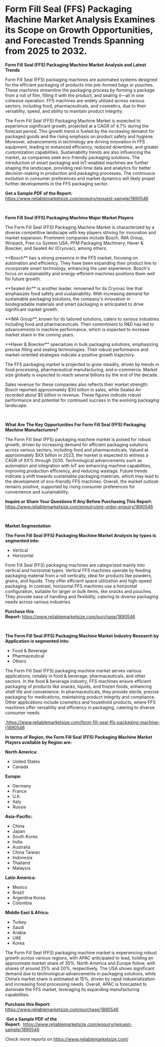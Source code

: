 <p><h1>Form Fill Seal (FFS) Packaging Machine Market Analysis Examines its Scope on Growth Opportunities, and Forecasted Trends Spanning from 2025 to 2032.</h1></p><p><strong>Form Fill Seal (FFS) Packaging Machine Market Analysis and Latest Trends</strong></p>
<p><p>Form Fill Seal (FFS) packaging machines are automated systems designed for the efficient packaging of products into pre-formed bags or pouches. These machines streamline the packaging process by forming a package from a roll of film, filling it with the product, and sealing it—all in one cohesive operation. FFS machines are widely utilized across various sectors, including food, pharmaceuticals, and cosmetics, due to their versatility, speed, and ability to maintain product integrity.</p><p>The Form Fill Seal (FFS) Packaging Machine Market is expected to experience significant growth, projected at a CAGR of 4.7% during the forecast period. This growth trend is fueled by the increasing demand for packaged goods and the rising emphasis on product safety and hygiene. Moreover, advancements in technology are driving innovation in FFS equipment, leading to enhanced efficiency, reduced downtime, and greater customization capabilities. Sustainability trends are also influencing the market, as companies seek eco-friendly packaging solutions. The introduction of smart packaging and IoT-enabled machines are further shaping the landscape, providing real-time data and analytics for better decision-making in production and packaging processes. The continuous evolution in consumer preferences and market dynamics will likely propel further developments in the FFS packaging sector.</p></p>
<p><strong>Get a Sample PDF of the Report:&nbsp;</strong> <a href="https://www.reliablemarketsize.com/enquiry/request-sample/1890546?utm_campaign=2740&utm_medium=2&utm_source=Github&utm_content=ia&utm_term=01032025&utm_id=form-fill-seal-ffs-packaging-machine">https://www.reliablemarketsize.com/enquiry/request-sample/1890546</a></p>
<p>&nbsp;</p>
<p><strong>Form Fill Seal (FFS) Packaging Machine Major Market Players</strong></p>
<p><p>The Form Fill Seal (FFS) Packaging Machine Market is characterized by a diverse competitive landscape with key players striving for innovation and market expansion. Prominent companies include Bosch, IMA Group, Winpack, Fres-co System USA, PFM Packaging Machinery, Haver & Boecker, and Sealed Air (Cryovac), among others.</p><p>**Bosch** has a strong presence in the FFS market, focusing on automation and efficiency. They have been expanding their product line to incorporate smart technology, enhancing the user experience. Bosch's focus on sustainability and energy-efficient machines positions them well for future growth.</p><p>**Sealed Air** is another leader, renowned for its Cryovac line that emphasizes food safety and sustainability. With increasing demand for sustainable packaging solutions, the company's innovation in biodegradable materials and smart packaging is anticipated to drive significant market growth.</p><p>**IMA Group**, known for its tailored solutions, caters to various industries including food and pharmaceuticals. Their commitment to R&D has led to advancements in machine performance, which is expected to increase market share in the coming years.</p><p>**Haver & Boecker** specializes in bulk packaging solutions, emphasizing precise filling and sealing technologies. Their robust performance and market-oriented strategies indicate a positive growth trajectory.</p><p>The FFS packaging market is projected to grow steadily, driven by trends in food processing, pharmaceutical manufacturing, and e-commerce. Market size globally is expected to reach several billions by the end of the decade.</p><p>Sales revenue for these companies also reflects their market strength: Bosch reported approximately $30 billion in sales, while Sealed Air recorded about $5 billion in revenue. These figures indicate robust performance and potential for continued success in the evolving packaging landscape.</p></p>
<p>&nbsp;</p>
<p><strong>What Are The Key Opportunities For Form Fill Seal (FFS) Packaging Machine Manufacturers?</strong></p>
<p><p>The Form Fill Seal (FFS) packaging machine market is poised for robust growth, driven by increasing demand for efficient packaging solutions across various sectors, including food and pharmaceuticals. Valued at approximately $XX billion in 2023, the market is expected to witness a CAGR of XX% through 2030. Technological advancements such as automation and integration with IoT are enhancing machine capabilities, improving production efficiency, and reducing wastage. Future trends indicate a shift towards sustainable packaging materials, which may lead to the development of eco-friendly FFS machines. Overall, the market outlook remains positive, supported by rising consumer preferences for convenience and sustainability.</p></p>
<p><strong>Inquire or Share Your Questions If Any Before Purchasing This Report:</strong> <a href="https://www.reliablemarketsize.com/enquiry/pre-order-enquiry/1890546?utm_campaign=2740&utm_medium=2&utm_source=Github&utm_content=ia&utm_term=01032025&utm_id=form-fill-seal-ffs-packaging-machine">https://www.reliablemarketsize.com/enquiry/pre-order-enquiry/1890546</a></p>
<p>&nbsp;</p>
<p><strong>Market Segmentation</strong></p>
<p><strong>The Form Fill Seal (FFS) Packaging Machine Market Analysis by types is segmented into:</strong></p>
<p><ul><li>Vertical</li><li>Horizontal</li></ul></p>
<p><p>Form Fill Seal (FFS) packaging machines are categorized mainly into vertical and horizontal types. Vertical FFS machines operate by feeding packaging material from a roll vertically, ideal for products like powders, grains, and liquids. They offer efficient space utilization and high-speed packaging. In contrast, horizontal FFS machines use a horizontal configuration, suitable for larger or bulk items, like snacks and pouches. They provide ease of handling and flexibility, catering to diverse packaging needs across various industries.</p></p>
<p><strong>Purchase this Report:&nbsp;</strong><a href="https://www.reliablemarketsize.com/purchase/1890546?utm_campaign=2740&utm_medium=2&utm_source=Github&utm_content=ia&utm_term=01032025&utm_id=form-fill-seal-ffs-packaging-machine">https://www.reliablemarketsize.com/purchase/1890546</a></p>
<p>&nbsp;</p>
<p><strong>The Form Fill Seal (FFS) Packaging Machine Market Industry Research by Application is segmented into:</strong></p>
<p><ul><li>Food & Beverage</li><li>Pharmaceutical</li><li>Others</li></ul></p>
<p><p>The Form Fill Seal (FFS) packaging machine market serves various applications, notably in food & beverage, pharmaceuticals, and other sectors. In the food & beverage industry, FFS machines ensure efficient packaging of products like snacks, liquids, and frozen foods, enhancing shelf life and convenience. In pharmaceuticals, they provide sterile, precise packaging for medications, maintaining product integrity and compliance. Other applications include cosmetics and household products, where FFS machines offer versatility and efficiency in packaging, catering to diverse consumer needs.</p></p>
<p><a href="https://www.reliablemarketsize.com/form-fill-seal-ffs-packaging-machine-r1890546?utm_campaign=2740&utm_medium=2&utm_source=Github&utm_content=ia&utm_term=01032025&utm_id=form-fill-seal-ffs-packaging-machine">&nbsp;https://www.reliablemarketsize.com/form-fill-seal-ffs-packaging-machine-r1890546</a></p>
<p><strong>In terms of Region, the Form Fill Seal (FFS) Packaging Machine Market Players available by Region are:</strong></p>
<p>
    <p> <strong> North America: </strong>
        <ul>
            <li>United States</li>
            <li>Canada</li>
        </ul>
        </p> 
    <p> <strong> Europe: </strong>
        <ul>
            <li>Germany</li>
            <li>France</li>
            <li>U.K.</li>
            <li>Italy</li>
            <li>Russia</li>
        </ul>
        </p> 
    <p> <strong> Asia-Pacific: </strong>
        <ul>
            <li>China</li>
            <li>Japan</li>
            <li>South Korea</li>
            <li>India</li>
            <li>Australia</li>
            <li>China Taiwan</li>
            <li>Indonesia</li>
            <li>Thailand</li>
            <li>Malaysia</li>
        </ul>
        </p> 
    <p> <strong> Latin America: </strong>
        <ul>
            <li>Mexico</li>
            <li>Brazil</li>
            <li>Argentina Korea</li>
            <li>Colombia</li>
        </ul>
        </p> 
    <p> <strong> Middle East & Africa: </strong>
        <ul>
            <li>Turkey</li>
            <li>Saudi</li>
            <li>Arabia</li>
            <li>UAE</li>
            <li>Korea</li>
        </ul>
    </p>
    </p>
<p><p>The Form Fill Seal (FFS) packaging machine market is experiencing robust growth across various regions, with APAC anticipated to lead, holding an approximate market share of 35%. North America and Europe follow, with shares of around 25% and 20%, respectively. The USA shows significant demand due to technological advancements in packaging solutions, while China’s market share is estimated at 15%, driven by rapid industrialization and increasing food processing needs. Overall, APAC is forecasted to dominate the FFS market, leveraging its expanding manufacturing capabilities.</p></p>
<p><strong>Purchase this Report: </strong><a href="https://www.reliablemarketsize.com/purchase/1890546?utm_campaign=2740&utm_medium=2&utm_source=Github&utm_content=ia&utm_term=01032025&utm_id=form-fill-seal-ffs-packaging-machine">https://www.reliablemarketsize.com/purchase/1890546</a></p>
<p>&nbsp;<strong>Get a Sample PDF of the Report:&nbsp;&nbsp;</strong><a href="https://www.reliablemarketsize.com/enquiry/request-sample/1890546?utm_campaign=2740&utm_medium=2&utm_source=Github&utm_content=ia&utm_term=01032025&utm_id=form-fill-seal-ffs-packaging-machine">https://www.reliablemarketsize.com/enquiry/request-sample/1890546</a></p>
<p><strong></strong></p>
<p>Check more reports on <a href="https://www.reliablemarketsize.com/?utm_campaign=2740&utm_medium=2&utm_source=Github&utm_content=ia&utm_term=01032025&utm_id=form-fill-seal-ffs-packaging-machine">https://www.reliablemarketsize.com/</a></p>